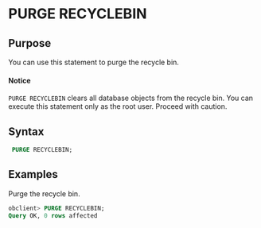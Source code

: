 # PURGE RECYCLEBIN

## Purpose

You can use this statement to purge the recycle bin.

  <main id="notice" type='notice'>
    <h4>Notice</h4>
    <p><code>PURGE RECYCLEBIN</code> clears all database objects from the recycle bin. You can execute this statement only as the root user. Proceed with caution. </p>
  </main>

## Syntax

```sql
 PURGE RECYCLEBIN;
```

## Examples

Purge the recycle bin.

```sql
obclient> PURGE RECYCLEBIN;
Query OK, 0 rows affected
```
